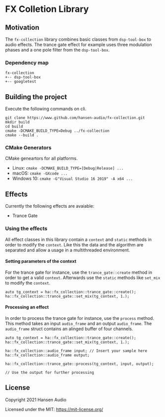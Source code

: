 # FX Colletion Library

## Motivation

The ```fx-collection``` library combines basic classes from ```dsp-tool-box``` to audio effects. The trance gate effect for example uses three modulation phases and a one pole filter from the ```dsp-tool-box```. 

### Dependency map

```
fx-collection
+-- dsp-tool-box
+-- googletest
```

## Building the project

Execute the following commands on cli.

```
git clone https://www.github.com/hansen-audio/fx-collection.git
mkdir build
cd build
cmake -DCMAKE_BUILD_TYPE=Debug ../fx-collection
cmake --build .
```

### CMake Generators

CMake geneartors for all platforms.

* Linux: ```cmake -DCMAKE_BUILD_TYPE=[Debug|Release] ...```
* macOS: ```cmake -GXcode ...```
* Windows 10: ```cmake -G"Visual Studio 16 2019" -A x64 ...```

## Effects

Currently the following effects are avaiable:

* Trance Gate

### Using the effects

All effect classes in this library contain a ```context``` and ```static``` methods in order to modify the ```context```. Like this the data and the algorithm are separated and allow a usage in a multithreaded environment.

#### Setting parameters of the context

For the trance gate for instance, use the ```trance_gate::create``` method in order to get a valid ```context```. Afterwards use the ```static``` methods like ```set_mix``` to modify the ```context```.

```
auto tg_context = ha::fx_collection::trance_gate::create();
ha::fx_collection::trance_gate::set_mix(tg_context, 1.);
```

#### Processing an effect

In order to process the trance gate for instance, use the ```process``` method. This method takes an input ```audio_frame``` and an output ```audio_frame```. The ```audio_frame``` struct contains an alinged buffer of four channels.

```
auto tg_context = ha::fx_collection::trance_gate::create();
ha::fx_collection::trance_gate::set_mix(tg_context, 1.);

ha::fx_collection::audio_frame input; // Insert your sample here
ha::fx_collection::audio_frame output;

ha::fx_collection::trance_gate::process(tg_context, input, output);

// Use the output for further processing
```

## License

Copyright 2021 Hansen Audio

Licensed under the MIT: https://mit-license.org/
